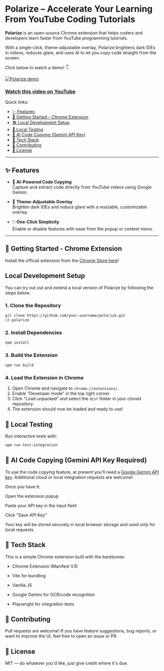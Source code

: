 # Polarize – Accelerate Your Learning From YouTube Coding Tutorials

**Polarize** is an open-source Chrome extension that helps coders and developers learn faster from YouTube programming tutorials.

With a single-click, theme-adjustable overlay, Polarize brightens dark IDEs in videos, reduces glare, and uses AI to let you copy code straight from the screen.

Click below to watch a demo! 👇

[![Polarize demo](https://img.youtube.com/vi/j1TMdbrnl_A/maxresdefault.jpg)](https://youtu.be/j1TMdbrnl_A)
### [Watch this video on YouTube](https://youtu.be/j1TMdbrnl_A)


Quick links:

- [✨ Features](#-features)  
- [🚀 Getting Started – Chrome Extension](#-getting-started---chrome-extension)  
- [🛠️ Local Development Setup](#local-development-setup)
- [🧪 Local Testing](#-local-testing)  
- [🔐 AI Code Copying (Gemini API Key)](#-ai-code-copying-gemini-api-key-required)  
- [🧩 Tech Stack](#-tech-stack)  
- [👐 Contributing](#-contributing)  
- [📄 License](#-license)  

---

## ✨ Features

- 🎯 **AI-Powered Code Copying**  
  Capture and extract code directly from YouTube videos using Google Gemini.

- 🌈 **Theme-Adjustable Overlay**  
  Brighten dark IDEs and reduce glare with a resizable, customizable overlay.

- 🖱️ **One-Click Simplicity**  
  Enable or disable features with ease from the popup or context menu.

---

## 🚀 Getting Started - Chrome Extension

Install the official extension from the [Chrome Store here](https://chromewebstore.google.com/detail/polarize/dngjajbgmgdmdjcckfablmklmmnbnjke?authuser=0&hl=en-GB)!

## Local Development Setup

You can try out out and extend a local version of Polarize by following the steps below.

### 1. Clone the Repository

```bash
git clone https://github.com/your-username/polarize.git
cd polarize
```

### 2. Install Dependencies

```bash
npm install
```

### 3. Build the Extension

```bash
npm run build
``` 

### 4. Load the Extension in Chrome
1. Open Chrome and navigate to `chrome://extensions/`.
2. Enable "Developer mode" in the top right corner.
3. Click "Load unpacked" and select the `dist` folder in your cloned repository.
4. The extension should now be loaded and ready to use!


## 🧪 Local Testing

Run interactive tests with:

```bash
npm run test:integration
```

## 🔐 AI Code Copying (Gemini API Key Required)

To use the code copying feature, at present you’ll need a [Google Gemini API key](https://ai.google.dev/gemini-api/docs/api-key).  Additional cloud or local integration requests are welcome!

Once you have it:

Open the extension popup

Paste your API key in the input field

Click "Save API Key"

Your key will be stored securely in local browser storage and used only for local requests.

## 🧩 Tech Stack

This is a simple Chrome extension built with the barebones:

- Chrome Extension (Manifest V3)

- Vite for bundling

- Vanilla JS

- Google Gemini for OCR/code recognition

- Playwright for integration tests


## 👐 Contributing

Pull requests are welcome! If you have feature suggestions, bug reports, or want to improve the UI, feel free to open an issue or PR.

## 📄 License

MIT — do whatever you'd like, just give credit where it's due.


